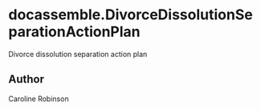 # docassemble.DivorceDissolutionSeparationActionPlan

Divorce dissolution separation action plan

## Author

Caroline Robinson

